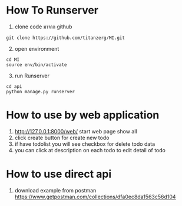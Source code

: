 # How To Runserver
1. clone code มาจาก github
```
git clone https://github.com/titanzerg/MI.git
```
2. open environment
```
cd MI
source env/bin/activate
```
3. run Runserver
```
cd api
python manage.py runserver
```

# How to use by web application
1. http://127.0.0.1:8000/web/ start web page show all
2. click create button for create new todo
3. if have todolist you will see checkbox for delete todo data
4. you can click at description on each todo to edit detail of todo

# How to use direct api
1. download example from postman https://www.getpostman.com/collections/dfa0ec8da1563c56d104
